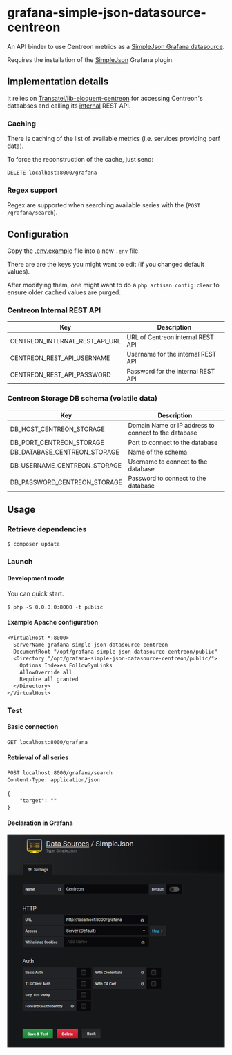 # grafana-simple-json-datasource-centreon

An API binder to use Centreon metrics as a [SimpleJson Grafana datasource](https://github.com/grafana/simple-json-datasource).

Requires the installation of the [SimpleJson](https://grafana.com/plugins/grafana-simple-json-datasource/installation) Grafana plugin.

## Implementation details

It relies on [Transatel/lib-eloquent-centreon](https://github.com/Transatel/lib-eloquent-centreon) for accessing Centreon's dataabses and calling its [internal](https://github.com/centreon/centreon/tree/master/www/include/common/webServices/rest) REST API.

### Caching

There is caching of the list of available metrics (i.e. services providing perf data).

To force the reconstruction of the cache, just send:

```
DELETE localhost:8000/grafana
```

### Regex support

Regex are supported when searching available series with the (`POST /grafana/search`).

## Configuration

Copy the [.env.example](.env.example) file into a new `.env` file.

There are are the keys you might want to edit (if you changed default values).

After modifying them, one might want to do a `php artisan config:clear` to ensure older cached values are purged.

### Centreon Internal REST API

| Key                                | Description                        |
| --                                 | --                                 |
| CENTREON\_INTERNAL\_REST\_API\_URL | URL of Centreon internal REST API  |
| CENTREON\_REST\_API\_USERNAME      | Username for the internal REST API |
| CENTREON\_REST\_API\_PASSWORD      | Password for the internal REST API |

### Centreon Storage DB schema (volatile data)

| Key                             | Description                                          |
| --                              | --                                                   |
| DB\_HOST\_CENTREON\_STORAGE     | Domain Name or IP address to connect to the database |
| DB\_PORT\_CENTREON\_STORAGE     | Port to connect to the database                      |
| DB\_DATABASE\_CENTREON\_STORAGE | Name of the schema                                   |
| DB\_USERNAME\_CENTREON\_STORAGE | Username to connect to the database                  |
| DB\_PASSWORD\_CENTREON\_STORAGE | Password to connect to the database                  |

## Usage

### Retrieve dependencies

	$ composer update

### Launch

#### Development mode

You can quick start.

	$ php -S 0.0.0.0:8000 -t public

#### Example Apache configuration

```
<VirtualHost *:8000>
  ServerName grafana-simple-json-datasource-centreon
  DocumentRoot "/opt/grafana-simple-json-datasource-centreon/public"
  <Directory "/opt/grafana-simple-json-datasource-centreon/public/">
    Options Indexes FollowSymLinks
    AllowOverride all
    Require all granted
  </Directory>
</VirtualHost>
```

### Test

#### Basic connection

```
GET localhost:8000/grafana
```

#### Retrieval of all series

```
POST localhost:8000/grafana/search
Content-Type: application/json

{
	"target": ""
}
```

#### Declaration in Grafana

![grafana datasource declaration](./public/img/centreon_grafana_datasource.PNG)
